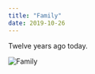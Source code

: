 ```yaml
---
title: "Family"
date: 2019-10-26
---
```


Twelve years ago today.

<img src="@root/files/2019/10/family.jpg" alt="Family" class="centered">
